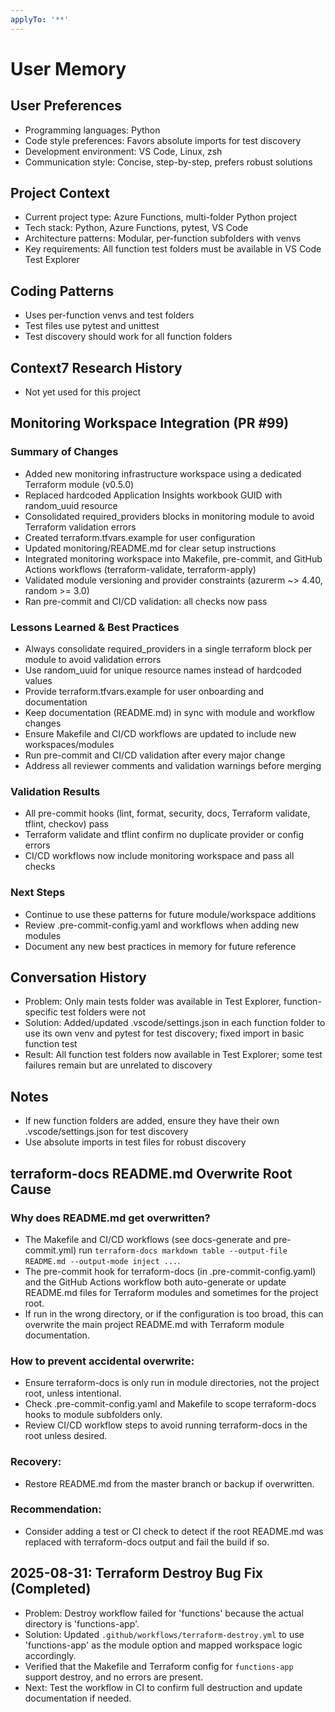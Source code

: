 ```yaml
---
applyTo: '**'
---
```


# User Memory

## User Preferences
- Programming languages: Python
- Code style preferences: Favors absolute imports for test discovery
- Development environment: VS Code, Linux, zsh
- Communication style: Concise, step-by-step, prefers robust solutions

## Project Context
- Current project type: Azure Functions, multi-folder Python project
- Tech stack: Python, Azure Functions, pytest, VS Code
- Architecture patterns: Modular, per-function subfolders with venvs
- Key requirements: All function test folders must be available in VS Code Test Explorer

## Coding Patterns
- Uses per-function venvs and test folders
- Test files use pytest and unittest
- Test discovery should work for all function folders

## Context7 Research History
- Not yet used for this project

## Monitoring Workspace Integration (PR #99)

### Summary of Changes
- Added new monitoring infrastructure workspace using a dedicated Terraform module (v0.5.0)
- Replaced hardcoded Application Insights workbook GUID with random_uuid resource
- Consolidated required_providers blocks in monitoring module to avoid Terraform validation errors
- Created terraform.tfvars.example for user configuration
- Updated monitoring/README.md for clear setup instructions
- Integrated monitoring workspace into Makefile, pre-commit, and GitHub Actions workflows (terraform-validate, terraform-apply)
- Validated module versioning and provider constraints (azurerm ~> 4.40, random >= 3.0)
- Ran pre-commit and CI/CD validation: all checks now pass

### Lessons Learned & Best Practices
- Always consolidate required_providers in a single terraform block per module to avoid validation errors
- Use random_uuid for unique resource names instead of hardcoded values
- Provide terraform.tfvars.example for user onboarding and documentation
- Keep documentation (README.md) in sync with module and workflow changes
- Ensure Makefile and CI/CD workflows are updated to include new workspaces/modules
- Run pre-commit and CI/CD validation after every major change
- Address all reviewer comments and validation warnings before merging

### Validation Results
- All pre-commit hooks (lint, format, security, docs, Terraform validate, tflint, checkov) pass
- Terraform validate and tflint confirm no duplicate provider or config errors
- CI/CD workflows now include monitoring workspace and pass all checks

### Next Steps
- Continue to use these patterns for future module/workspace additions
- Review .pre-commit-config.yaml and workflows when adding new modules
- Document any new best practices in memory for future reference

## Conversation History
- Problem: Only main tests folder was available in Test Explorer, function-specific test folders were not
- Solution: Added/updated .vscode/settings.json in each function folder to use its own venv and pytest for test discovery; fixed import in basic function test
- Result: All function test folders now available in Test Explorer; some test failures remain but are unrelated to discovery

## Notes
- If new function folders are added, ensure they have their own .vscode/settings.json for test discovery
- Use absolute imports in test files for robust discovery

## terraform-docs README.md Overwrite Root Cause

### Why does README.md get overwritten?
- The Makefile and CI/CD workflows (see docs-generate and pre-commit.yml) run `terraform-docs markdown table --output-file README.md --output-mode inject ...`.
- The pre-commit hook for terraform-docs (in .pre-commit-config.yaml) and the GitHub Actions workflow both auto-generate or update README.md files for Terraform modules and sometimes for the project root.
- If run in the wrong directory, or if the configuration is too broad, this can overwrite the main project README.md with Terraform module documentation.

### How to prevent accidental overwrite:
- Ensure terraform-docs is only run in module directories, not the project root, unless intentional.
- Check .pre-commit-config.yaml and Makefile to scope terraform-docs hooks to module subfolders only.
- Review CI/CD workflow steps to avoid running terraform-docs in the root unless desired.

### Recovery:
- Restore README.md from the master branch or backup if overwritten.

### Recommendation:
- Consider adding a test or CI check to detect if the root README.md was replaced with terraform-docs output and fail the build if so.

## 2025-08-31: Terraform Destroy Bug Fix (Completed)
- Problem: Destroy workflow failed for 'functions' because the actual directory is 'functions-app'.
- Solution: Updated `.github/workflows/terraform-destroy.yml` to use 'functions-app' as the module option and mapped workspace logic accordingly.
- Verified that the Makefile and Terraform config for `functions-app` support destroy, and no errors are present.
- Next: Test the workflow in CI to confirm full destruction and update documentation if needed.
